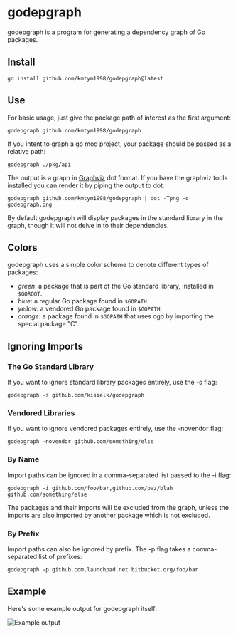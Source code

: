 # godepgraph

godepgraph is a program for generating a dependency graph of Go packages.

## Install

    go install github.com/kmtym1998/godepgraph@latest

## Use

For basic usage, just give the package path of interest as the first
argument:

    godepgraph github.com/kmtym1998/godepgraph

If you intent to graph a go mod project, your package should be passed as a relative path:

    godepgraph ./pkg/api

The output is a graph in [Graphviz][graphviz] dot format. If you have the
graphviz tools installed you can render it by piping the output to dot:

    godepgraph github.com/kmtym1998/godepgraph | dot -Tpng -o godepgraph.png

By default godepgraph will display packages in the standard library in the
graph, though it will not delve in to their dependencies.

## Colors

godepgraph uses a simple color scheme to denote different types of packages:

- _green_: a package that is part of the Go standard library, installed in `$GOROOT`.
- _blue_: a regular Go package found in `$GOPATH`.
- _yellow_: a vendored Go package found in `$GOPATH`.
- _orange_: a package found in `$GOPATH` that uses cgo by importing the special package "C".

## Ignoring Imports

### The Go Standard Library

If you want to ignore standard library packages entirely, use the -s flag:

    godepgraph -s github.com/kisielk/godepgraph

### Vendored Libraries

If you want to ignore vendored packages entirely, use the -novendor flag:

    godepgraph -novendor github.com/something/else

### By Name

Import paths can be ignored in a comma-separated list passed to the -i flag:

    godepgraph -i github.com/foo/bar,github.com/baz/blah github.com/something/else

The packages and their imports will be excluded from the graph, unless the imports
are also imported by another package which is not excluded.

### By Prefix

Import paths can also be ignored by prefix. The -p flag takes a comma-separated
list of prefixes:

    godepgraph -p github.com,launchpad.net bitbucket.org/foo/bar

## Example

Here's some example output for godepgraph itself:

![Example output](example.png)

[graphviz]: http://graphviz.org
